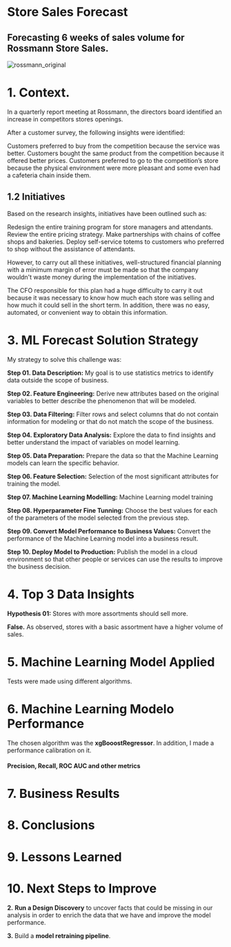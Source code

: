 # Store Sales Forecast

## Forecasting 6 weeks of sales volume for Rossmann Store Sales.

![rossmann_original](https://user-images.githubusercontent.com/72186071/106330645-578b5c00-6262-11eb-9faa-47e8862fe463.jpg)

# 1. Context.

In a quarterly report meeting at Rossmann, the directors board identified an increase in competitors stores openings.

After a customer survey, the following insights were identified:

Customers preferred to buy from the competition because the service was better.
Customers bought the same product from the competition because it offered better prices.
Customers preferred to go to the competition’s store because the physical environment were more pleasant and some even had a cafeteria chain inside them.

## 1.2 Initiatives

Based on the research insights, initiatives have been outlined such as:

Redesign the entire training program for store managers and attendants.
Review the entire pricing strategy.
Make partnerships with chains of coffee shops and bakeries.
Deploy self-service totems to customers who preferred to shop without the assistance of attendants.

However, to carry out all these initiatives, well-structured financial planning with a minimum margin of error must be made so that the company wouldn't waste money during the implementation of the initiatives.

The CFO responsible for this plan had a huge difficulty to carry it out because it was necessary to know how much each store was selling and how much it could sell in the short term. In addition, there was no easy, automated, or convenient way to obtain this information.


# 3. ML Forecast Solution Strategy

My strategy to solve this challenge was:

**Step 01. Data Description:** My goal is to use statistics metrics to identify data outside the scope of business.

**Step 02. Feature Engineering:** Derive new attributes based on the original variables to better describe the phenomenon that will be modeled.

**Step 03. Data Filtering:** Filter rows and select columns that do not contain information for modeling or that do not match the scope of the business.

**Step 04. Exploratory Data Analysis:** Explore the data to find insights and better understand the impact of variables on model learning.

**Step 05. Data Preparation:** Prepare the data so that the Machine Learning models can learn the specific behavior.

**Step 06. Feature Selection:** Selection of the most significant attributes for training the model.

**Step 07. Machine Learning Modelling:** Machine Learning model training

**Step 08. Hyperparameter Fine Tunning:** Choose the best values for each of the parameters of the model selected from the previous step.

**Step 09. Convert Model Performance to Business Values:** Convert the performance of the Machine Learning model into a business result.

**Step 10. Deploy Model to Production:** Publish the model in a cloud environment so that other people or services can use the results to improve the business decision.

# 4. Top 3 Data Insights

**Hypothesis 01:** Stores with more assortments should sell more.

**False.** As observed, stores with a basic assortment have a higher volume of sales.


# 5. Machine Learning Model Applied
Tests were made using different algorithms.

# 6. Machine Learning Modelo Performance
The chosen algorithm was the **xgBooostRegressor**. In addition, I made a performance calibration on it.

#### Precision, Recall, ROC AUC and other metrics

# 7. Business Results

# 8. Conclusions

# 9. Lessons Learned

# 10. Next Steps to Improve

**2.** **Run a Design Discovery** to uncover facts that could be missing in our analysis in order to enrich the data that we have and improve the model performance.

**3.** Build a **model retraining pipeline**.



